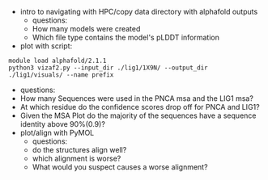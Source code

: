 * intro to navigating with HPC/copy data directory with alphafold outputs
  * questions:
  * How many models were created
  * Which file type contains the model's pLDDT information 
* plot with script: 

```
module load alphafold/2.1.1
python3 vizaf2.py --input_dir ./lig1/1X9N/ --output_dir ./lig1/visuals/ --name prefix
```

  * questions: 
  * How many Sequences were used in the PNCA msa and the LIG1 msa?
  * At which residue do the confidence scores drop off for PNCA and LIG1?
  * Given the MSA Plot do the majority of the sequences have a sequence identity above 90%(0.9)?
* plot/align with PyMOL
  * questions: 
  * do the structures align well?
  * which alignment is worse? 
  * What would you suspect causes a worse alignment?
